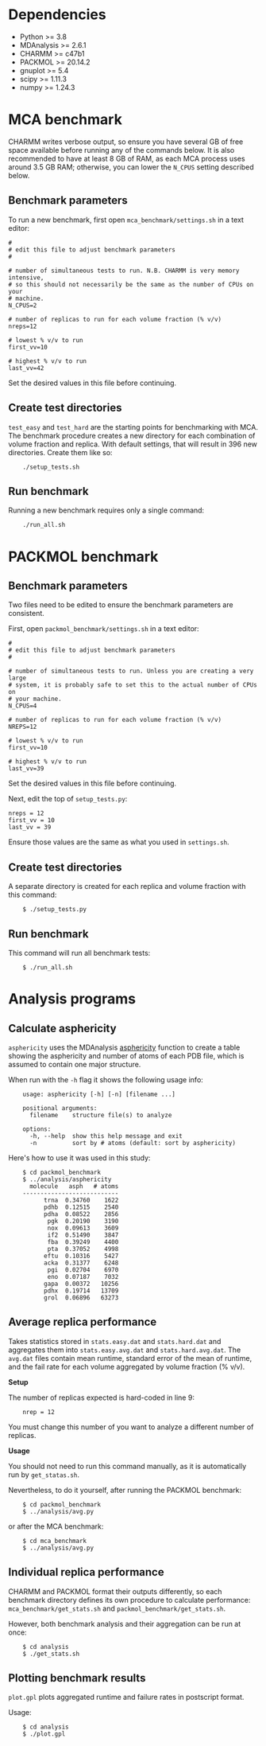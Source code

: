 # Dependencies

 - Python >= 3.8
 - MDAnalysis >= 2.6.1
 - CHARMM >= c47b1
 - PACKMOL >= 20.14.2
 - gnuplot >= 5.4
 - scipy >= 1.11.3
 - numpy >= 1.24.3

# MCA benchmark

CHARMM writes verbose output, so ensure you have several GB of free space available before running any of the commands below. It is also recommended to have at least 8 GB of RAM, as each MCA process uses around 3.5 GB RAM; otherwise, you can lower the `N_CPUS` setting described below.

Benchmark parameters
-----

To run a new benchmark, first open `mca_benchmark/settings.sh` in a text editor:
```
#
# edit this file to adjust benchmark parameters
#

# number of simultaneous tests to run. N.B. CHARMM is very memory intensive,
# so this should not necessarily be the same as the number of CPUs on your
# machine.
N_CPUS=2

# number of replicas to run for each volume fraction (% v/v)
nreps=12

# lowest % v/v to run
first_vv=10

# highest % v/v to run
last_vv=42
```

Set the desired values in this file before continuing.

Create test directories
-----

`test_easy` and `test_hard` are the starting points for benchmarking with MCA. The benchmark procedure creates a new directory for each combination of volume fraction and replica. With default settings, that will result in 396 new directories. Create them like so:
```
    ./setup_tests.sh
```

Run benchmark
-------------

Running a new benchmark requires only a single command:
```
    ./run_all.sh
```

# PACKMOL benchmark

Benchmark parameters
-----

Two files need to be edited to ensure the benchmark parameters are consistent.

First, open `packmol_benchmark/settings.sh` in a text editor:
```
#
# edit this file to adjust benchmark parameters
#

# number of simultaneous tests to run. Unless you are creating a very large
# system, it is probably safe to set this to the actual number of CPUs on
# your machine.
N_CPUS=4

# number of replicas to run for each volume fraction (% v/v)
NREPS=12

# lowest % v/v to run
first_vv=10

# highest % v/v to run
last_vv=39
```
Set the desired values in this file before continuing.

Next, edit the top of `setup_tests.py`:
```
nreps = 12
first_vv = 10
last_vv = 39
```
Ensure those values are the same as what you used in `settings.sh`.

Create test directories
-----

A separate directory is created for each replica and volume fraction with this command:
```
    $ ./setup_tests.py
```

Run benchmark
-------------

This command will run all benchmark tests:
```
    $ ./run_all.sh
```

# Analysis programs

Calculate asphericity
-----

`asphericity` uses the MDAnalysis [asphericity](https://docs.mdanalysis.org/2.6.1/documentation_pages/core/groups.html#MDAnalysis.core.groups.AtomGroup.asphericity) function to create a table showing the asphericity and number of atoms of each PDB file, which is assumed to contain one major structure.

When run with the `-h` flag it shows the following usage info:
```
    usage: asphericity [-h] [-n] [filename ...]

    positional arguments:
      filename    structure file(s) to analyze

    options:
      -h, --help  show this help message and exit
      -n          sort by # atoms (default: sort by asphericity)
```

Here's how to use it was used in this study:
```
    $ cd packmol_benchmark
    $ ../analysis/asphericity
      molecule   asph   # atoms
    ---------------------------
          trna  0.34760    1622
          pdhb  0.12515    2540
          pdha  0.08522    2856
           pgk  0.20190    3190
           nox  0.09613    3609
           if2  0.51490    3847
           fba  0.39249    4400
           pta  0.37052    4998
          eftu  0.10316    5427
          acka  0.31377    6248
           pgi  0.02704    6970
           eno  0.07187    7032
          gapa  0.00372   10256
          pdhx  0.19714   13709
          grol  0.06896   63273
```

Average replica performance
-----

Takes statistics stored in `stats.easy.dat` and `stats.hard.dat` and aggregates them into `stats.easy.avg.dat` and `stats.hard.avg.dat`. The `avg.dat` files contain mean runtime, standard error of the mean of runtime, and the fail rate for each volume aggregated by volume fraction (% v/v).

__Setup__

The number of replicas expected is hard-coded in line 9:
```
    nrep = 12
```

You must change this number of you want to analyze a different number of replicas.

__Usage__

You should not need to run this command manually, as it is automatically run by `get_statas.sh`.

Nevertheless, to do it yourself, after running the PACKMOL benchmark:

```
    $ cd packmol_benchmark
    $ ../analysis/avg.py
```

or after the MCA benchmark:
```
    $ cd mca_benchmark
    $ ../analysis/avg.py
```

Individual replica performance
-----
CHARMM and PACKMOL format their outputs differently, so each benchmark directory defines its own procedure to calculate performance: `mca_benchmark/get_stats.sh` and `packmol_benchmark/get_stats.sh`.

However, both benchmark analysis and their aggregation can be run at once:
```
    $ cd analysis
    $ ./get_stats.sh
```

Plotting benchmark results
-----
`plot.gpl` plots aggregated runtime and failure rates in postscript format.

Usage:
```
    $ cd analysis
    $ ./plot.gpl
```
